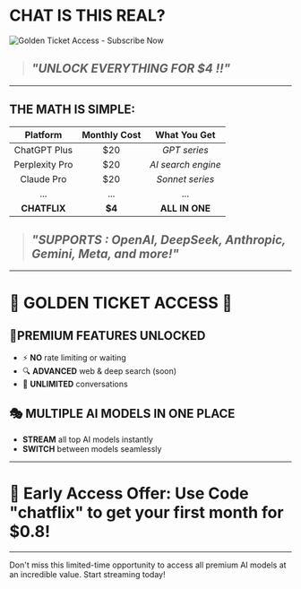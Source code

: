 # **CHAT IS THIS REAL?**

![Golden Ticket Access - Subscribe Now](https://www.chatflix.app/previous/drake-meme.png)

> ## ***"UNLOCK EVERYTHING FOR $4 !!"***

---

## **THE MATH IS SIMPLE:**

| Platform | Monthly Cost | What You Get |
|:--------:|:------------:|:------------:|
| ChatGPT Plus | $20 | *GPT series* |
| Perplexity Pro | $20 | *AI search engine* |
| Claude Pro | $20 | *Sonnet series* |
| ... | ... | ... |
| **CHATFLIX** | **$4** | **ALL IN ONE** |

> ##  ***"SUPPORTS : OpenAI, DeepSeek, Anthropic, Gemini, Meta, and more!"***

---

# 🌟 **GOLDEN TICKET ACCESS** 🌟

## 🧠**PREMIUM FEATURES UNLOCKED**
* ⚡ **NO** rate limiting or waiting
* 🔍 **ADVANCED** web & deep search (soon)
* 💬 **UNLIMITED** conversations

## 🎭 **MULTIPLE AI MODELS IN ONE PLACE**
* **STREAM** all top AI models instantly
* **SWITCH** between models seamlessly

---

# 💫 Early Access Offer: Use Code "chatflix" to get your first month for $0.8!

---

Don't miss this limited-time opportunity to access all premium AI models at an incredible value. Start streaming today!